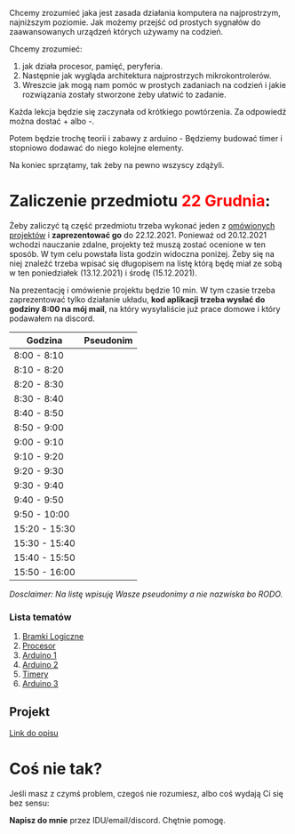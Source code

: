 Chcemy zrozumieć jaka jest zasada działania komputera na najprostrzym, najniższym
poziomie. Jak możemy przejść od prostych sygnałów do zaawansowanych urządzeń których
używamy na codzień.



Chcemy zrozumieć:

1. jak działa procesor, pamięć, peryferia.
2. Następnie jak wygląda architektura najprostrzych mikrokontrolerów.
3. Wreszcie jak mogą nam pomóc w prostych zadaniach na codzień i jakie rozwiązania
   zostały stworzone żeby ułatwić to zadanie.

Każda lekcja będzie się zaczynała od krótkiego powtórzenia. Za odpowiedź można dostać +
albo -.

Potem będzie trochę teorii i zabawy z arduino - Będziemy budować timer i stopniowo
dodawać do niego kolejne elementy.

Na koniec sprzątamy, tak żeby na pewno wszyscy zdążyli.

# Zaliczenie przedmiotu <span style="color:red">22 Grudnia</span>:
Żeby zaliczyć tą część przedmiotu trzeba wykonać jeden z [omówionych projektów](/projekt.md) i **zaprezentować go** do 22.12.2021. Ponieważ od 20.12.2021 wchodzi nauczanie zdalne, projekty też muszą zostać ocenione w ten sposób. W tym celu powstała lista godzin widoczna poniżej. Żeby się na niej znaleźć trzeba wpisać się długopisem na listę którą będę miał ze sobą w ten poniedziałek (13.12.2021) i środę (15.12.2021).

Na prezentację i omówienie projektu będzie 10 min. W tym czasie trzeba zaprezentować tylko działanie układu, **kod aplikacji trzeba wysłać do godziny 8:00 na mój mail**, na który wysyłaliście już prace domowe i który podawałem na discord.

| Godzina       | Pseudonim |
|---------------|-----------|
| 8:00 - 8:10   |           |
| 8:10 - 8:20   |           |
| 8:20 - 8:30   |           |
| 8:30 - 8:40   |           |
| 8:40 - 8:50   |           |
| 8:50 - 9:00   |           |
| 9:00 - 9:10   |           |
| 9:10 - 9:20   |           |
| 9:20 - 9:30   |           |
| 9:30 - 9:40   |           |
| 9:40 - 9:50   |           |
| 9:50 - 10:00  |           |
| 15:20 - 15:30 |           |
| 15:30 - 15:40 |           |
| 15:40 - 15:50 |           |
| 15:50 - 16:00 |           |

*Dosclaimer: Na listę wpisuję Wasze pseudonimy a nie nazwiska bo RODO.*

### Lista tematów

1. [Bramki Logiczne](/temat1.md)
2. [Procesor](/temat2.md)
3. [Arduino 1](/temat3.md)
4. [Arduino 2](/temat4.md)
5. [Timery](/temat5.md)
6. [Arduino 3](/temat6.md)

## Projekt
[Link do opisu](/projekt.md)

# Coś nie tak?
Jeśli masz z czymś problem, czegoś nie rozumiesz, albo coś wydają Ci się bez sensu:

**Napisz do mnie** przez IDU/email/discord. Chętnie pomogę.